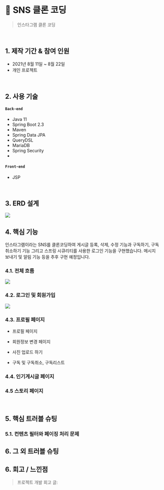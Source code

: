 # :pushpin: SNS 클론 코딩
>인스타그램 클론 코딩
>  

</br>

## 1. 제작 기간 & 참여 인원
- 2021년 8월 11일 ~ 8월 22일
- 개인 프로젝트

</br>

## 2. 사용 기술
#### `Back-end`
  - Java 11
  - Spring Boot 2.3
  - Maven
  - Spring Data JPA
  - QueryDSL
  - MariaDB
  - Spring Security
  - 
#### `Front-end`
  - JSP

</br>

## 3. ERD 설계
![](https://user-images.githubusercontent.com/62270305/144554055-7d044627-f2c9-49f5-84a9-4f159c296e5c.png)


## 4. 핵심 기능
인스타그램이라는 SNS를 클론코딩하여 게시글 등록, 삭제, 수정 기능과 구독하기, 구독취소하기 기능 그리고 스프링 시큐리티를 사용한 로그인 기능을 구현했습니다.
메시지 보내기 및 알림 기능 등을 추후 구현 예정입니다.

### 4.1. 전체 흐름
![](https://user-images.githubusercontent.com/62270305/145223241-79f3b5af-d5ce-48d9-a9ce-e407116e58f5.png)

### 4.2. 로그인 및 회원가입

![](https://user-images.githubusercontent.com/62270305/157661585-3854eef7-651f-4f4f-ba46-faf97d9a9974.png)

### 4.3. 프로필 페이지

- 프로필 페이지

- 회원정보 변경 페이지

- 사진 업로드 하기

- 구독 및 구독취소, 구독리스트


### 4.4. 인기게시글 페이지



### 4.5 스토리 페이지



</div>
</details>

</br>

## 5. 핵심 트러블 슈팅
### 5.1. 컨텐츠 필터와 페이징 처리 문제


## 6. 그 외 트러블 슈팅


## 6. 회고 / 느낀점
>프로젝트 개발 회고 글: 
